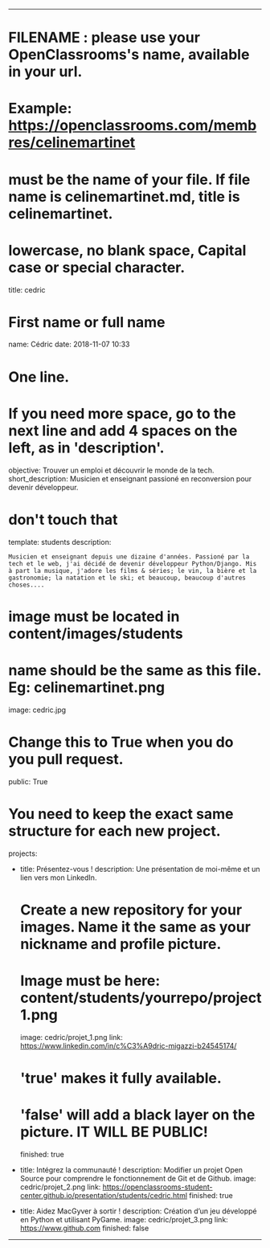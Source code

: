 ---


# FILENAME : please use your OpenClassrooms's name, available in your url.
# Example: https://openclassrooms.com/membres/celinemartinet
# must be the name of your file. If file name is celinemartinet.md, title is celinemartinet.
# lowercase, no blank space, Capital case or special character.

title: cedric


# First name or full name
name: Cédric
date: 2018-11-07 10:33

# One line.
# If you need more space, go to the next line and add 4 spaces on the left, as in 'description'.
objective: Trouver un emploi et découvrir le monde de la tech.
short_description: Musicien et enseignant passioné en reconversion pour devenir développeur.

# don't touch that
template: students
description:

    Musicien et enseignant depuis une dizaine d'années. Passioné par la tech et le web, j'ai décidé de devenir développeur Python/Django. Mis à part la musique, j'adore les films & séries; le vin, la bière et la gastronomie; la natation et le ski; et beaucoup, beaucoup d'autres choses....

# image must be located in content/images/students
# name should be the same as this file. Eg: celinemartinet.png
image: cedric.jpg


# Change this to True when you do you pull request.
public: True


# You need to keep the exact same structure for each new project.
projects:
  - title: Présentez-vous !
    description: Une présentation de moi-même et un lien vers mon LinkedIn.

    # Create a new repository for your images. Name it the same as your nickname and profile picture.
    # Image must be here: content/students/yourrepo/project1.png
    image: cedric/projet_1.png
    link: https://www.linkedin.com/in/c%C3%A9dric-migazzi-b24545174/

    # 'true' makes it fully available.
    # 'false' will add a black layer on the picture. IT WILL BE PUBLIC!
    finished: true

  - title: Intégrez la communauté !
    description: Modifier un projet Open Source pour comprendre le fonctionnement de Git et de Github.
    image: cedric/projet_2.png
    link: https://openclassrooms-student-center.github.io/presentation/students/cedric.html
    finished: true

  - title: Aidez MacGyver à sortir !
    description: Création d’un jeu développé en Python et utilisant PyGame.
    image: cedric/projet_3.png
    link: https://www.github.com
    finished: false

---